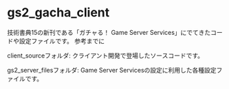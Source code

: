 # gs2_gacha_client

技術書典15の新刊である「ガチャる！ Game Server Services」にでてきたコードや設定ファイルです。
参考までに

client_sourceフォルダ:
  クライアント開発で登場したソースコードです。

gs2_server_filesフォルダ:
  Game Server Servicesの設定に利用した各種設定ファイルです。

